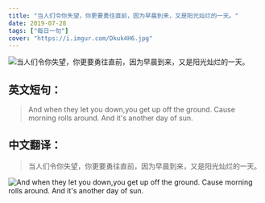 ```yaml
---
title: "当人们令你失望，你更要勇往直前，因为早晨到来，又是阳光灿烂的一天。"
date: 2019-07-28
tags: ["每日一句"]
cover: "https://i.imgur.com/Dkuk4H6.jpg"
---
```


![当人们令你失望，你更要勇往直前，因为早晨到来，又是阳光灿烂的一天。](https://i.imgur.com/f3jUpw6.jpg)

## 英文短句：
> And when they let you down,you get up off the ground. Cause morning rolls around. And it's another day of sun.

<!--more-->

## 中文翻译：
> 当人们令你失望，你更要勇往直前，因为早晨到来，又是阳光灿烂的一天。

![And when they let you down,you get up off the ground. Cause morning rolls around. And it's another day of sun.](https://i.imgur.com/zBrBIT6.jpg)


